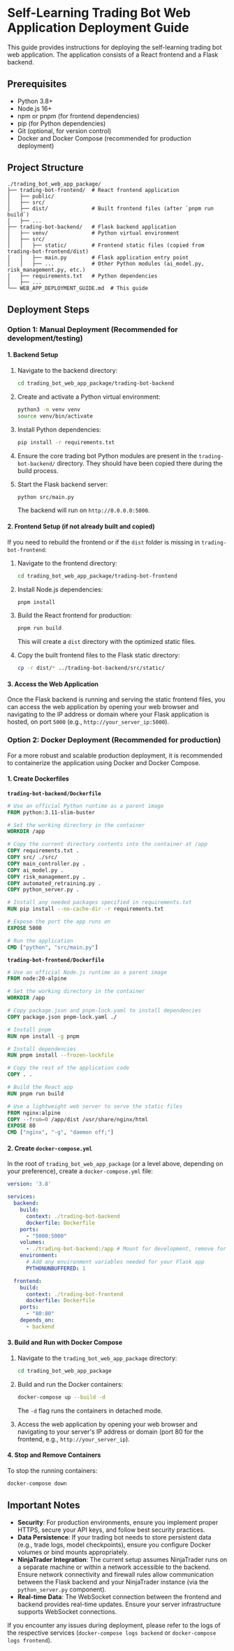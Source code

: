 # Self-Learning Trading Bot Web Application Deployment Guide

This guide provides instructions for deploying the self-learning trading bot web application. The application consists of a React frontend and a Flask backend.

## Prerequisites

-   Python 3.8+
-   Node.js 16+
-   npm or pnpm (for frontend dependencies)
-   pip (for Python dependencies)
-   Git (optional, for version control)
-   Docker and Docker Compose (recommended for production deployment)

## Project Structure

```
./trading_bot_web_app_package/
├── trading-bot-frontend/  # React frontend application
│   ├── public/
│   ├── src/
│   ├── dist/              # Built frontend files (after `pnpm run build`)
│   ├── ...
├── trading-bot-backend/   # Flask backend application
│   ├── venv/              # Python virtual environment
│   ├── src/
│   │   ├── static/        # Frontend static files (copied from trading-bot-frontend/dist)
│   │   ├── main.py        # Flask application entry point
│   │   ├── ...            # Other Python modules (ai_model.py, risk_management.py, etc.)
│   ├── requirements.txt   # Python dependencies
│   ├── ...
└── WEB_APP_DEPLOYMENT_GUIDE.md  # This guide
```

## Deployment Steps

### Option 1: Manual Deployment (Recommended for development/testing)

#### 1. Backend Setup

1.  Navigate to the backend directory:
    ```bash
    cd trading_bot_web_app_package/trading-bot-backend
    ```
2.  Create and activate a Python virtual environment:
    ```bash
    python3 -m venv venv
    source venv/bin/activate
    ```
3.  Install Python dependencies:
    ```bash
    pip install -r requirements.txt
    ```
4.  Ensure the core trading bot Python modules are present in the `trading-bot-backend/` directory. They should have been copied there during the build process.

5.  Start the Flask backend server:
    ```bash
    python src/main.py
    ```
    The backend will run on `http://0.0.0.0:5000`.

#### 2. Frontend Setup (if not already built and copied)

If you need to rebuild the frontend or if the `dist` folder is missing in `trading-bot-frontend`:

1.  Navigate to the frontend directory:
    ```bash
    cd trading_bot_web_app_package/trading-bot-frontend
    ```
2.  Install Node.js dependencies:
    ```bash
    pnpm install
    ```
3.  Build the React frontend for production:
    ```bash
    pnpm run build
    ```
    This will create a `dist` directory with the optimized static files.

4.  Copy the built frontend files to the Flask static directory:
    ```bash
    cp -r dist/* ../trading-bot-backend/src/static/
    ```

#### 3. Access the Web Application

Once the Flask backend is running and serving the static frontend files, you can access the web application by opening your web browser and navigating to the IP address or domain where your Flask application is hosted, on port `5000` (e.g., `http://your_server_ip:5000`).

### Option 2: Docker Deployment (Recommended for production)

For a more robust and scalable production deployment, it is recommended to containerize the application using Docker and Docker Compose.

#### 1. Create Dockerfiles

**`trading-bot-backend/Dockerfile`**

```dockerfile
# Use an official Python runtime as a parent image
FROM python:3.11-slim-buster

# Set the working directory in the container
WORKDIR /app

# Copy the current directory contents into the container at /app
COPY requirements.txt .
COPY src/ ./src/
COPY main_controller.py .
COPY ai_model.py .
COPY risk_management.py .
COPY automated_retraining.py .
COPY python_server.py .

# Install any needed packages specified in requirements.txt
RUN pip install --no-cache-dir -r requirements.txt

# Expose the port the app runs on
EXPOSE 5000

# Run the application
CMD ["python", "src/main.py"]
```

**`trading-bot-frontend/Dockerfile`**

```dockerfile
# Use an official Node.js runtime as a parent image
FROM node:20-alpine

# Set the working directory in the container
WORKDIR /app

# Copy package.json and pnpm-lock.yaml to install dependencies
COPY package.json pnpm-lock.yaml ./

# Install pnpm
RUN npm install -g pnpm

# Install dependencies
RUN pnpm install --frozen-lockfile

# Copy the rest of the application code
COPY . .

# Build the React app
RUN pnpm run build

# Use a lightweight web server to serve the static files
FROM nginx:alpine
COPY --from=0 /app/dist /usr/share/nginx/html
EXPOSE 80
CMD ["nginx", "-g", "daemon off;"]
```

#### 2. Create `docker-compose.yml`

In the root of `trading_bot_web_app_package` (or a level above, depending on your preference), create a `docker-compose.yml` file:

```yaml
version: '3.8'

services:
  backend:
    build:
      context: ./trading-bot-backend
      dockerfile: Dockerfile
    ports:
      - "5000:5000"
    volumes:
      - ./trading-bot-backend:/app # Mount for development, remove for production
    environment:
      # Add any environment variables needed for your Flask app
      PYTHONUNBUFFERED: 1

  frontend:
    build:
      context: ./trading-bot-frontend
      dockerfile: Dockerfile
    ports:
      - "80:80"
    depends_on:
      - backend
```

#### 3. Build and Run with Docker Compose

1.  Navigate to the `trading_bot_web_app_package` directory:
    ```bash
    cd trading_bot_web_app_package
    ```
2.  Build and run the Docker containers:
    ```bash
    docker-compose up --build -d
    ```
    The `-d` flag runs the containers in detached mode.

3.  Access the web application by opening your web browser and navigating to your server's IP address or domain (port 80 for the frontend, e.g., `http://your_server_ip`).

#### 4. Stop and Remove Containers

To stop the running containers:

```bash
docker-compose down
```

## Important Notes

-   **Security**: For production environments, ensure you implement proper HTTPS, secure your API keys, and follow best security practices.
-   **Data Persistence**: If your trading bot needs to store persistent data (e.g., trade logs, model checkpoints), ensure you configure Docker volumes or bind mounts appropriately.
-   **NinjaTrader Integration**: The current setup assumes NinjaTrader runs on a separate machine or within a network accessible to the backend. Ensure network connectivity and firewall rules allow communication between the Flask backend and your NinjaTrader instance (via the `python_server.py` component).
-   **Real-time Data**: The WebSocket connection between the frontend and backend provides real-time updates. Ensure your server infrastructure supports WebSocket connections.

If you encounter any issues during deployment, please refer to the logs of the respective services (`docker-compose logs backend` or `docker-compose logs frontend`).


